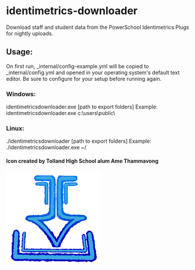 # identimetrics-downloader
Download staff and student data from the PowerSchool Identimetrics Plugs for nightly uploads.

## Usage:

On first run, _internal/config-example.yml will be copied to _internal/config.yml and opened in your operating system's default text editor. Be sure to configure for your setup before running again.

### Windows:
identimetricsdownloader.exe [path to export folders]
Example: identimetricsdownloader.exe c:\users\public\

### Linux:
./identimetricsdownloader [path to export folders]
Example: ./identimetricsdownloader.exe ~/

#### Icon created by Tolland High School alum Ame Thammavong
![image info](./identimetrics_downloader/icon/identimetricsdownloader.png)